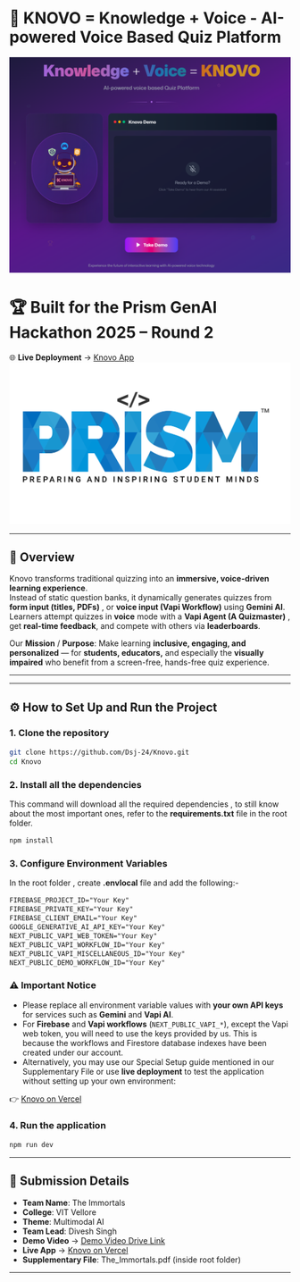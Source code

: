 # 🚀 KNOVO = Knowledge + Voice - AI-powered Voice Based Quiz Platform  

![Knovo Logo](./public/demo.png)  

# 🏆 Built for the Prism GenAI Hackathon 2025 – Round 2

🌐 **Live Deployment** → [Knovo App](https://knovo-dhlb.vercel.app)  
![Prism](./public/prism_logo.png)

---

## 🌟 Overview  

Knovo transforms traditional quizzing into an **immersive, voice-driven learning experience**.  
Instead of static question banks, it dynamically generates quizzes from **form input (titles, PDFs)** , or **voice input (Vapi Workflow)** using **Gemini AI**. Learners attempt quizzes in **voice** mode  with a **Vapi Agent (A Quizmaster)** , get **real-time feedback**, and compete with others via **leaderboards**.  

Our **Mission** / **Purpose**: Make learning **inclusive, engaging, and personalized** — for **students, educators,** and especially the **visually impaired** who benefit from a screen-free, hands-free quiz experience.  

---

---

## ⚙️ How to Set Up and Run the Project  

### 1. Clone the repository

```bash
git clone https://github.com/Dsj-24/Knovo.git
cd Knovo
```

### 2. Install all the dependencies

This command will download all the required dependencies , to still know about the most important ones, refer to the **requirements.txt** file in the root folder.

```bash
npm install
```

### 3. Configure Environment Variables

In the root folder , create **.envlocal** file and add the following:-

```env
FIREBASE_PROJECT_ID="Your Key"
FIREBASE_PRIVATE_KEY="Your Key"
FIREBASE_CLIENT_EMAIL="Your Key"
GOOGLE_GENERATIVE_AI_API_KEY="Your Key"
NEXT_PUBLIC_VAPI_WEB_TOKEN="Your Key"
NEXT_PUBLIC_VAPI_WORKFLOW_ID="Your Key"
NEXT_PUBLIC_VAPI_MISCELLANEOUS_ID="Your Key"
NEXT_PUBLIC_DEMO_WORKFLOW_ID="Your Key"
```

### ⚠️ Important Notice

- Please replace all environment variable values with **your own API keys** for services such as **Gemini** and **Vapi AI**.  
- For **Firebase** and **Vapi workflows** (`NEXT_PUBLIC_VAPI_*`), except the Vapi web token, you will need to use the keys provided by us. This is because the workflows and Firestore database indexes have been created under our account.  
- Alternatively, you may use our Special Setup guide mentioned in our Supplementary File or use **live deployment** to test the application without setting up your own environment:

👉 [Knovo on Vercel](https://knovo-dhlb.vercel.app)

### 4. Run the application

```bash
npm run dev
```

---

## 📂 Submission Details  

- **Team Name**: The Immortals  
- **College**: VIT Vellore  
- **Theme**: Multimodal AI  
- **Team Lead**: Divesh Singh  
- **Demo Video** → [Demo Video Drive Link](https://drive.google.com/file/d/1R6_TBxdgNVhlJ_yuLUonp0xZ7fI1BJAZ/view?usp=drivesdk)
- **Live App** → [Knovo on Vercel](https://knovo-dhlb.vercel.app)  
- **Supplementary File**: The_Immortals.pdf (inside root folder)

---
